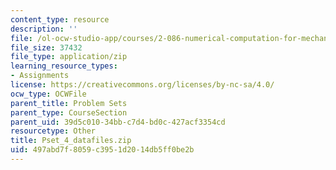 ```yaml
---
content_type: resource
description: ''
file: /ol-ocw-studio-app/courses/2-086-numerical-computation-for-mechanical-engineers-fall-2012/497abd7f8059c3951d2014db5ff0be2b_Pset_4_datafiles.zip
file_size: 37432
file_type: application/zip
learning_resource_types:
- Assignments
license: https://creativecommons.org/licenses/by-nc-sa/4.0/
ocw_type: OCWFile
parent_title: Problem Sets
parent_type: CourseSection
parent_uid: 39d5c010-34bb-c7d4-bd0c-427acf3354cd
resourcetype: Other
title: Pset_4_datafiles.zip
uid: 497abd7f-8059-c395-1d20-14db5ff0be2b
---
```


